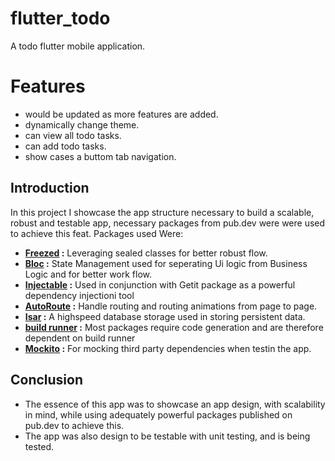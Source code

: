 # flutter_todo

A todo flutter mobile application.

# Features 
- would be updated as more features are added.
- dynamically change theme.
- can view all todo tasks.
- can add todo tasks.
- show cases a buttom tab navigation.



## Introduction

In this project I showcase the app structure necessary to build a scalable, robust and testable app, necessary packages from pub.dev were were used to achieve this feat.
Packages used Were:
 - **[Freezed](https://pub.dev/packages/freezed) :** Leveraging sealed classes for better robust flow.
 - **[Bloc](https://pub.dev/packages/flutter_bloc) :** State Management used for seperating Ui logic from Business Logic and for better work flow.
 - **[Injectable](https://pub.dev/packages/injectable) :** Used in conjunction with Getit package as a powerful dependency injectioni tool
 - **[AutoRoute](https://pub.dev/packages/auto_route) :** Handle routing and routing animations from page to page.
 - **[Isar](https://pub.dev/packages/isar) :** A highspeed database storage used in storing persistent data.
 - **[build runner](https://pub.dev/packages/build_runner) :** Most packages require code generation and are therefore dependent on build runner
 - **[Mockito](https://pub.dev/packages/mockito) :** For mocking third party dependencies when testin the app.

## Conclusion

 - The essence of this app was to showcase an app design, with scalability in mind, while using adequately powerful packages published on pub.dev to achieve this.
 - The app was also design to be testable with unit testing, and is being tested.
